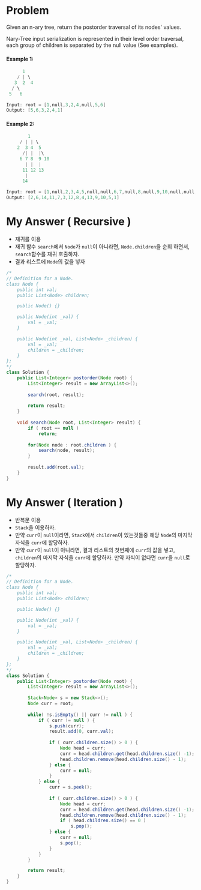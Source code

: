 # Problem

Given an n-ary tree, return the postorder traversal of its nodes' values.

Nary-Tree input serialization is represented in their level order traversal, each group of children is separated by the null value (See examples).

#### Example 1:

```swift
      1
    / | \
   3  2  4
  / \
 5   6

Input: root = [1,null,3,2,4,null,5,6]
Output: [5,6,3,2,4,1]
```

#### Example 2:

```swift
        1
     / | | \
    2  3 4  5
      /| |  |\
     6 7 8  9 10
       | |  | 
      11 12 13
       |
      14

Input: root = [1,null,2,3,4,5,null,null,6,7,null,8,null,9,10,null,null,11,null,12,null,13,null,null,14]
Output: [2,6,14,11,7,3,12,8,4,13,9,10,5,1]
```

# My Answer ( Recursive )

* 재귀를 이용
* 재귀 함수 `search`에서 `Node`가 `null`이 아니라면, `Node.children`을 순회 하면서, `search`함수를 재귀 호출하자.
* 결과 리스트에 `Node`의 값을 넣자
  
```java
/*
// Definition for a Node.
class Node {
    public int val;
    public List<Node> children;

    public Node() {}

    public Node(int _val) {
        val = _val;
    }

    public Node(int _val, List<Node> _children) {
        val = _val;
        children = _children;
    }
};
*/
class Solution {
    public List<Integer> postorder(Node root) {
        List<Integer> result = new ArrayList<>();
        
        search(root, result);
        
        return result;
    }
    
    void search(Node root, List<Integer> result) {
        if ( root == null )
            return;
        
        for(Node node : root.children ) {
            search(node, result);
        }
        
        result.add(root.val);
    }
}
```

# My Answer ( Iteration )

* 반복문 이용
* `Stack`을 이용하자.
* 만약 `curr`이 `null`이라면, `Stack`에서 `children`이 있는것들중 해당 `Node`의 마지막 자식을 `curr`에 할당하자.
* 만약 `curr`이 `null`이 아니라면, 결과 리스트의 첫번째에 `curr`의 값을 넣고, `children`의 마지막 자식을 `curr`에 할당하자. 만약 자식이 없다면 `curr`을 `null`로 할당하자.
  
```java
/*
// Definition for a Node.
class Node {
    public int val;
    public List<Node> children;

    public Node() {}

    public Node(int _val) {
        val = _val;
    }

    public Node(int _val, List<Node> _children) {
        val = _val;
        children = _children;
    }
};
*/
class Solution {
    public List<Integer> postorder(Node root) {
        List<Integer> result = new ArrayList<>();
        
        Stack<Node> s = new Stack<>();
        Node curr = root;
        
        while( !s.isEmpty() || curr != null ) {
            if ( curr != null ) {
                s.push(curr);
                result.add(0, curr.val);
                
                if ( curr.children.size() > 0 ) {
                    Node head = curr;                
                    curr = head.children.get(head.children.size() -1);
                    head.children.remove(head.children.size() - 1);
                } else {
                    curr = null;
                }
            } else {
                curr = s.peek();
                
                if ( curr.children.size() > 0 ) {
                    Node head = curr;                
                    curr = head.children.get(head.children.size() -1);
                    head.children.remove(head.children.size() - 1);
                    if ( head.children.size() == 0 )
                        s.pop();
                } else {
                    curr = null;
                    s.pop();
                }
            }            
        }

        return result;
    }
}
```

